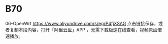 # B70


06-OpenWrt
https://www.aliyundrive.com/s/egrP4fjXSAG
点击链接保存，或者复制本段内容，打开「阿里云盘」APP ，无需下载极速在线查看，视频原画倍速播放。
